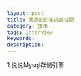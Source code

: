 ```yaml
---
layout: post
title: 我遇到的笔试面试题
category: 技术
tags: Interview
keywords: 
description: 
---
```


1.说说Mysql存储引擎



